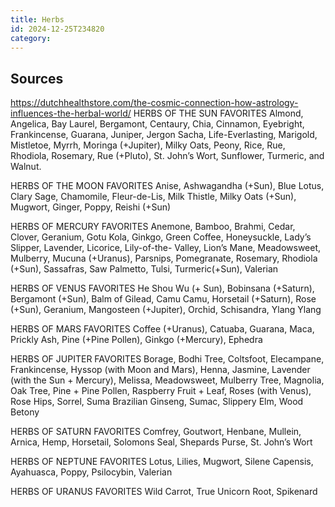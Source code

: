 ```yaml
---
title: Herbs
id: 2024-12-25T234820
category: 
---
```


## Sources
https://dutchhealthstore.com/the-cosmic-connection-how-astrology-influences-the-herbal-world/
HERBS OF THE SUN FAVORITES
Almond, Angelica, Bay Laurel, Bergamont, Centaury, Chia, Cinnamon, Eyebright, Frankincense, Guarana, Juniper, Jergon Sacha, Life-Everlasting, Marigold, Mistletoe, Myrrh, Moringa (+Jupiter), Milky Oats, Peony, Rice, Rue, Rhodiola, Rosemary, Rue (+Pluto), St. John’s Wort, Sunflower, Turmeric, and Walnut.

HERBS OF THE MOON FAVORITES
Anise, Ashwagandha (+Sun), Blue Lotus, Clary Sage, Chamomile, Fleur-de-Lis, Milk Thistle, Milky Oats (+Sun), Mugwort, Ginger, Poppy, Reishi (+Sun)

HERBS OF MERCURY FAVORITES
Anemone, Bamboo, Brahmi, Cedar, Clover, Geranium, Gotu Kola, Ginkgo, Green Coffee, Honeysuckle, Lady’s Slipper, Lavender, Licorice, Lily-of-the- Valley, Lion’s Mane, Meadowsweet, Mulberry, Mucuna (+Uranus), Parsnips, Pomegranate, Rosemary, Rhodiola (+Sun), Sassafras, Saw Palmetto, Tulsi, Turmeric(+Sun), Valerian

HERBS OF VENUS FAVORITES
He Shou Wu (+ Sun), Bobinsana (+Saturn), Bergamont (+Sun), Balm of Gilead, Camu Camu, Horsetail (+Saturn), Rose (+Sun), Geranium, Mangosteen (+Jupiter), Orchid, Schisandra, Ylang Ylang

HERBS OF MARS FAVORITES
Coffee (+Uranus), Catuaba, Guarana, Maca, Prickly Ash, Pine (+Pine Pollen), Ginkgo (+Mercury), Ephedra

HERBS OF JUPITER FAVORITES
Borage, Bodhi Tree, Coltsfoot, Elecampane, Frankincense, Hyssop (with Moon and Mars), Henna, Jasmine, Lavender (with the Sun + Mercury), Melissa, Meadowsweet, Mulberry Tree, Magnolia, Oak Tree, Pine + Pine Pollen, Raspberry Fruit + Leaf, Roses (with Venus), Rose Hips, Sorrel, Suma Brazilian Ginseng, Sumac, Slippery Elm, Wood Betony

HERBS OF SATURN FAVORITES
Comfrey, Goutwort, Henbane, Mullein, Arnica, Hemp, Horsetail, Solomons Seal, Shepards Purse, St. John’s Wort

HERBS OF NEPTUNE FAVORITES
Lotus, Lilies, Mugwort, Silene Capensis, Ayahuasca, Poppy, Psilocybin, Valerian

HERBS OF URANUS FAVORITES
Wild Carrot, True Unicorn Root, Spikenard
